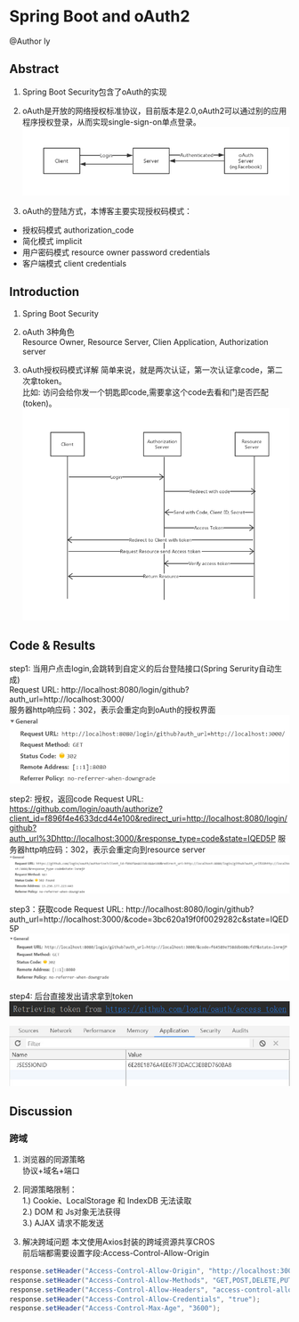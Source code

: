 # Spring Boot and oAuth2

@Author ly

## Abstract

1. Spring Boot Security包含了oAuth的实现

2. oAuth是开放的网络授权标准协议，目前版本是2.0,oAuth2可以通过别的应用程序授权登录，从而实现single-sign-on单点登录。  
![oAuth](./img/oAuth.png)
3. oAuth的登陆方式，本博客主要实现授权码模式：  

* 授权码模式 authorization_code
* 简化模式 implicit
* 用户密码模式 resource owner password credentials
* 客户端模式 client credentials

## Introduction

1. Spring Boot Security

2. oAuth 3种角色  
Resource Owner, Resource Server, Clien Application, Authorization server  

3. oAuth授权码模式详解
简单来说，就是两次认证，第一次认证拿code，第二次拿token。  
比如: 访问会给你发一个钥匙即code,需要拿这个code去看和门是否匹配(token)。
![Authorization](./img/Authorization.png)

## Code & Results

step1: 当用户点击login,会跳转到自定义的后台登陆接口(Spring Serurity自动生成)  
Request URL: http://localhost:8080/login/github?auth_url=http://localhost:3000/  
服务器http响应码：302，表示会重定向到oAuth的授权界面
![Login](./img/Login.jpg)  

step2: 授权，返回code
Request URL: https://github.com/login/oauth/authorize?client_id=f896f4e4633dcd44e100&redirect_uri=http://localhost:8080/login/github?auth_url%3Dhttp://localhost:3000/&response_type=code&state=IQED5P
服务器http响应码：302，表示会重定向到resource server
![Authorization](./img/Authorization.jpg)

step3：获取code
Request URL: http://localhost:8080/login/github?auth_url=http://localhost:3000/&code=3bc620a19f0f0029282c&state=IQED5P  
![Access_code](./img/Access_code.jpg)

step4: 后台直接发出请求拿到token
![Access_token](./img/Access_token.jpg)

![token](./img/token.jpg)

## Discussion

### 跨域

1. 浏览器的同源策略  
协议+域名+端口

2. 同源策略限制：  
1.) Cookie、LocalStorage 和 IndexDB 无法读取  
2.) DOM 和 Js对象无法获得  
3.) AJAX 请求不能发送  

3. 解决跨域问题
本文使用Axios封装的跨域资源共享CROS  
前后端都需要设置字段:Access-Control-Allow-Origin

```java
response.setHeader("Access-Control-Allow-Origin", "http://localhost:3000");
response.setHeader("Access-Control-Allow-Methods", "GET,POST,DELETE,PUT,OPTIONS");
response.setHeader("Access-Control-Allow-Headers", "access-control-allow-origin");
response.setHeader("Access-Control-Allow-Credentials", "true");
response.setHeader("Access-Control-Max-Age", "3600");
```
